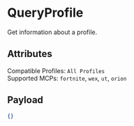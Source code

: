 # QueryProfile
Get information about a profile.

## Attributes
Compatible Profiles: `All Profiles`  
Supported MCPs: `fortnite`, `wex`, `ut`, `orion`

## Payload
```json
{}
```
